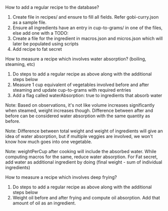 How to add a regular recipe to the database?

1. Create file in recipes/ and ensure to fill all fields. Refer gobi-curry.json as a sample file.
2. Ensure all ingredients have an entry in cup-to-grams/ in one of the files, else add one with a TODO:
3. Create a file for the ingredient in macros.json and micros.json which will later be populated using scripts
4. Add recipe to fat secret


How to measure a recipe which involves water absorption? (boiling, steaming, etc)
1. Do steps to add a regular recipe as above along with the additional steps below
2. Measure 1 cup equivalent of vegetables involved before and after steaming and update cup-to-grams with required entries 
3. Add a flag called waterAbsorption: true to ingredients that absorb water

Note: Based on observations, it's not like volume increases significantly when steamed, weight increases though. Difference between after and before can be considered water absorption with the same 
      quantity as before.

Note: Difference between total weight and weight of ingredients will give an idea of water absorption, but if multiple veggies are involved, we won't know how much goes into one vegetable. 

Note: weightPerCup after cooking will include the absorbed water. While computing macros for the same, reduce water absorption. For Fat secret, add water as additional ingredient by doing 
      (final weight - sum of individual ingredients)


How to measure a recipe which involves deep frying?
1. Do steps to add a regular recipe as above along with the additional steps below
2. Weight oil before and after frying and compute oil absorption. Add that amount of oil as an ingredient. 
